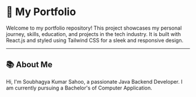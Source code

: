 # 🚀 My Portfolio

Welcome to my portfolio repository! This project showcases my personal journey, skills, education, and projects in the tech industry. It is built with React.js and styled using Tailwind CSS for a sleek and responsive design. 

---

## 📚 About Me

Hi, I'm Soubhagya Kumar Sahoo, a passionate Java Backend Developer. I am currently pursuing a Bachelor's of Computer Application.